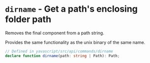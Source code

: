 # `dirname` - Get a path's enclosing folder path

Removes the final component from a path string.

Provides the same functionality as the unix binary of the same name.

```ts
// Defined in yavascript/src/api/commands/dirname
declare function dirname(path: string | Path): Path;
```
